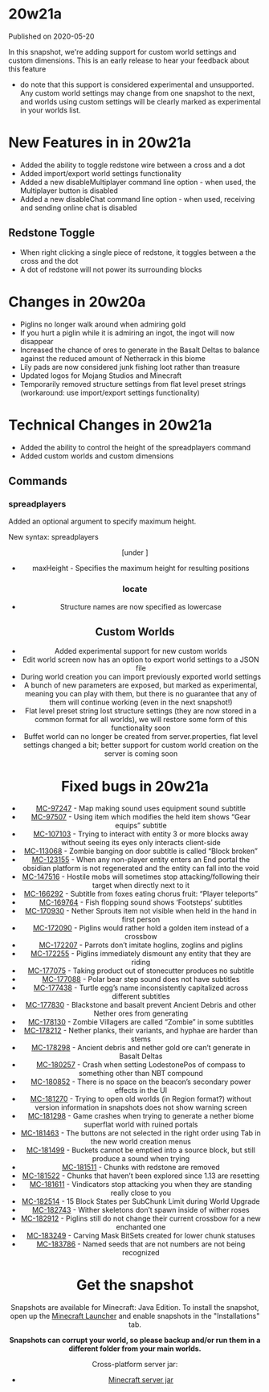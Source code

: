 # 20w21a
Published on 2020-05-20

In this snapshot, we're adding support for custom world settings and custom
dimensions. This is an early release to hear your feedback about this feature
- do note that this support is considered experimental and unsupported. Any
custom world settings may change from one snapshot to the next, and worlds
using custom settings will be clearly marked as experimental in your worlds
list.

# New Features in in 20w21a  

  * Added the ability to toggle redstone wire between a cross and a dot
  * Added import/export world settings functionality
  * Added a new disableMultiplayer command line option - when used, the Multiplayer button is disabled
  * Added a new disableChat command line option - when used, receiving and sending online chat is disabled

## Redstone Toggle

  * When right clicking a single piece of redstone, it toggles between a the cross and the dot
  * A dot of redstone will not power its surrounding blocks

# Changes in 20w20a  

  * Piglins no longer walk around when admiring gold
  * If you hurt a piglin while it is admiring an ingot, the ingot will now disappear
  * Increased the chance of ores to generate in the Basalt Deltas to balance against the reduced amount of Netherrack in this biome
  * Lily pads are now considered junk fishing loot rather than treasure
  * Updated logos for Mojang Studios and Minecraft
  * Temporarily removed structure settings from flat level preset strings (workaround: use import/export settings functionality)

# Technical Changes in 20w21a

  * Added the ability to control the height of the spreadplayers command
  * Added custom worlds and custom dimensions

## Commands

### spreadplayers

Added an optional argument to specify maximum height.

New syntax: spreadplayers <center> <spreadDistance> <maxRange> [under
<maxHeight>] <respectTeams> <targets>

  * maxHeight \- Specifies the maximum height for resulting positions

### locate

  * Structure names are now specified as lowercase

## Custom Worlds

  * Added experimental support for new custom worlds
  * Edit world screen now has an option to export world settings to a JSON file
  * During world creation you can import previously exported world settings
  * A bunch of new parameters are exposed, but marked as experimental, meaning you can play with them, but there is no guarantee that any of them will continue working (even in the next snapshot!)
  * Flat level preset string lost structure settings (they are now stored in a common format for all worlds), we will restore some form of this functionality soon
  * Buffet world can no longer be created from server.properties, flat level settings changed a bit; better support for custom world creation on the server is coming soon

# Fixed bugs in 20w21a

  * [MC-97247](https://bugs.mojang.com/browse/MC-97247) \- Map making sound uses equipment sound subtitle
  * [MC-97507](https://bugs.mojang.com/browse/MC-97507) \- Using item which modifies the held item shows “Gear equips” subtitle
  * [MC-107103](https://bugs.mojang.com/browse/MC-107103) \- Trying to interact with entity 3 or more blocks away without seeing its eyes only interacts client-side
  * [MC-113068](https://bugs.mojang.com/browse/MC-113068) \- Zombie banging on door subtitle is called “Block broken”
  * [MC-123155](https://bugs.mojang.com/browse/MC-123155) \- When any non-player entity enters an End portal the obsidian platform is not regenerated and the entity can fall into the void
  * [MC-147516](https://bugs.mojang.com/browse/MC-147516) \- Hostile mobs will sometimes stop attacking/following their target when directly next to it
  * [MC-166292](https://bugs.mojang.com/browse/MC-166292) \- Subtitle from foxes eating chorus fruit: “Player teleports”
  * [MC-169764](https://bugs.mojang.com/browse/MC-169764) \- Fish flopping sound shows ‘Footsteps’ subtitles
  * [MC-170930](https://bugs.mojang.com/browse/MC-170930) \- Nether Sprouts item not visible when held in the hand in first person
  * [MC-172090](https://bugs.mojang.com/browse/MC-172090) \- Piglins would rather hold a golden item instead of a crossbow
  * [MC-172207](https://bugs.mojang.com/browse/MC-172207) \- Parrots don’t imitate hoglins, zoglins and piglins
  * [MC-172255](https://bugs.mojang.com/browse/MC-172255) \- Piglins immediately dismount any entity that they are riding
  * [MC-177075](https://bugs.mojang.com/browse/MC-177075) \- Taking product out of stonecutter produces no subtitle
  * [MC-177088](https://bugs.mojang.com/browse/MC-177088) \- Polar bear step sound does not have subtitles
  * [MC-177438](https://bugs.mojang.com/browse/MC-177438) \- Turtle egg’s name inconsistently capitalized across different subtitles
  * [MC-177830](https://bugs.mojang.com/browse/MC-177830) \- Blackstone and basalt prevent Ancient Debris and other Nether ores from generating
  * [MC-178130](https://bugs.mojang.com/browse/MC-178130) \- Zombie Villagers are called “Zombie” in some subtitles
  * [MC-178212](https://bugs.mojang.com/browse/MC-178212) \- Nether planks, their variants, and hyphae are harder than stems
  * [MC-178298](https://bugs.mojang.com/browse/MC-178298) \- Ancient debris and nether gold ore can’t generate in Basalt Deltas
  * [MC-180257](https://bugs.mojang.com/browse/MC-180257) \- Crash when setting LodestonePos of compass to something other than NBT compound
  * [MC-180852](https://bugs.mojang.com/browse/MC-180852) \- There is no space on the beacon’s secondary power effects in the UI
  * [MC-181270](https://bugs.mojang.com/browse/MC-181270) \- Trying to open old worlds (in Region format?) without version information in snapshots does not show warning screen
  * [MC-181298](https://bugs.mojang.com/browse/MC-181298) \- Game crashes when trying to generate a nether biome superflat world with ruined portals
  * [MC-181463](https://bugs.mojang.com/browse/MC-181463) \- The buttons are not selected in the right order using Tab in the new world creation menus
  * [MC-181499](https://bugs.mojang.com/browse/MC-181499) \- Buckets cannot be emptied into a source block, but still produce a sound when trying
  * [MC-181511](https://bugs.mojang.com/browse/MC-181511) \- Chunks with redstone are removed
  * [MC-181522](https://bugs.mojang.com/browse/MC-181522) \- Chunks that haven’t been explored since 1.13 are resetting
  * [MC-181611](https://bugs.mojang.com/browse/MC-181611) \- Vindicators stop attacking you when they are standing really close to you
  * [MC-182514](https://bugs.mojang.com/browse/MC-182514) \- 15 Block States per SubChunk Limit during World Upgrade
  * [MC-182743](https://bugs.mojang.com/browse/MC-182743) \- Wither skeletons don’t spawn inside of wither roses
  * [MC-182912](https://bugs.mojang.com/browse/MC-182912) \- Piglins still do not change their current crossbow for a new enchanted one
  * [MC-183249](https://bugs.mojang.com/browse/MC-183249) \- Carving Mask BitSets created for lower chunk statuses
  * [MC-183786](https://bugs.mojang.com/browse/MC-183786) \- Named seeds that are not numbers are not being recognized

# Get the snapshot

Snapshots are available for Minecraft: Java Edition. To install the snapshot,
open up the [Minecraft Launcher](/download.html) and enable snapshots in the
"Installations" tab.

**Snapshots can corrupt your world, so please backup and/or run them in a
different folder from your main worlds.**

Cross-platform server jar:

  * [Minecraft server jar](https://launcher.mojang.com/v1/objects/03b8fa357937d0bdb6650ec8cc74506ec2fd91a7/server.jar)


